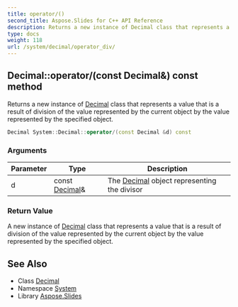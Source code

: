 ```yaml
---
title: operator/()
second_title: Aspose.Slides for C++ API Reference
description: Returns a new instance of Decimal class that represents a value that is a result of division of the value represented by the current object by the value represented by the specified object.
type: docs
weight: 118
url: /system/decimal/operator_div/
---
```

## Decimal::operator/(const Decimal\&) const method


Returns a new instance of [Decimal](../) class that represents a value that is a result of division of the value represented by the current object by the value represented by the specified object.

```cpp
Decimal System::Decimal::operator/(const Decimal &d) const
```


### Arguments

| Parameter | Type | Description |
| --- | --- | --- |
| d | const [Decimal](../)\& | The [Decimal](../) object representing the divisor |

### Return Value

A new instance of [Decimal](../) class that represents a value that is a result of division of the value represented by the current object by the value represented by the specified object.

## See Also

* Class [Decimal](../)
* Namespace [System](../../)
* Library [Aspose.Slides](../../../)
